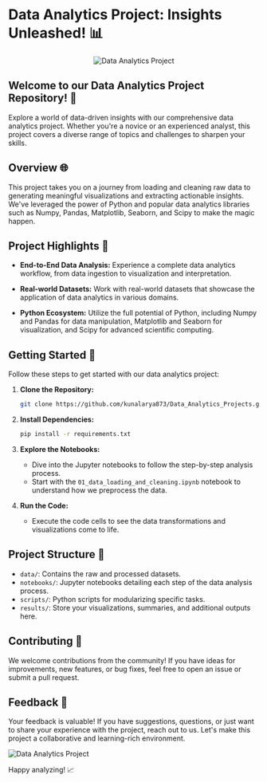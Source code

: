 # Data Analytics Project: Insights Unleashed! 📊

<p align="center">
  <img src="https://cdn.analyticsvidhya.com/wp-content/uploads/2023/05/Data-Analytics-Projects-800x391-2.png" alt="Data Analytics Project">
</p>

## Welcome to our Data Analytics Project Repository! 🚀

Explore a world of data-driven insights with our comprehensive data analytics project. Whether you're a novice or an experienced analyst, this project covers a diverse range of topics and challenges to sharpen your skills.

## Overview 🌐
This project takes you on a journey from loading and cleaning raw data to generating meaningful visualizations and extracting actionable insights. We've leveraged the power of Python and popular data analytics libraries such as Numpy, Pandas, Matplotlib, Seaborn, and Scipy to make the magic happen.

## Project Highlights 🌟
- **End-to-End Data Analysis:** Experience a complete data analytics workflow, from data ingestion to visualization and interpretation.

- **Real-world Datasets:** Work with real-world datasets that showcase the application of data analytics in various domains.

- **Python Ecosystem:** Utilize the full potential of Python, including Numpy and Pandas for data manipulation, Matplotlib and Seaborn for visualization, and Scipy for advanced scientific computing.

## Getting Started 🚀
Follow these steps to get started with our data analytics project:

1. **Clone the Repository:**
   ```bash
   git clone https://github.com/kunalarya873/Data_Analytics_Projects.git
   ```

2. **Install Dependencies:**
   ```bash
   pip install -r requirements.txt
   ```

3. **Explore the Notebooks:**
   - Dive into the Jupyter notebooks to follow the step-by-step analysis process.
   - Start with the `01_data_loading_and_cleaning.ipynb` notebook to understand how we preprocess the data.

4. **Run the Code:**
   - Execute the code cells to see the data transformations and visualizations come to life.

## Project Structure 📁
- `data/`: Contains the raw and processed datasets.
- `notebooks/`: Jupyter notebooks detailing each step of the data analysis process.
- `scripts/`: Python scripts for modularizing specific tasks.
- `results/`: Store your visualizations, summaries, and additional outputs here.

## Contributing 🤝
We welcome contributions from the community! If you have ideas for improvements, new features, or bug fixes, feel free to open an issue or submit a pull request.

## Feedback 📧
Your feedback is valuable! If you have suggestions, questions, or just want to share your experience with the project, reach out to us. Let's make this project a collaborative and learning-rich environment.

<img src="https://png2.cleanpng.com/sh/ab8b81f34ffa3e4da9d1879591d248ff/L0KzQYm3VsE4N51vgpH0aYP2gLBuTfRifJIyedDqbIn2ecS0gwV0cZ9qiAU2YX7kfMr7ifN0NZVmjNM2c3PsdbBqhb1jcZgyf9d3ZYLkhLr2jvFtNZZ2jdt9eT24coO9hPJlQGU8Uac6Mz68Q4aBV8A1QWI6Sqs7N0O2QIW5WcMzNqFzf3==/kisspng-data-analysis-business-analytics-data-science-big-generational-equity-5b26dbd8479513.9358704915292733042932.png" alt="Data Analytics Project">

Happy analyzing! 📈
